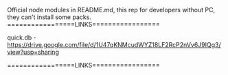 Official node modules in README.md, this rep for developers without PC, they can't install some packs.
=================LINKS=================

quick.db - https://drive.google.com/file/d/1U47qKNMcudWYZ18LF2RcP2nVv6J9IQg3/view?usp=sharing

=================LINKS=================
